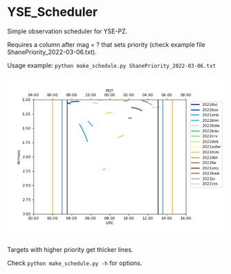 # YSE_Scheduler

Simple observation scheduler for YSE-PZ.

Requires a column after mag = ? that sets priority (check example file ShanePriority_2022-03-06.txt).

Usage example: `python make_schedule.py ShanePriority_2022-03-06.txt`

![Schedule](ShanePriorities_2022-03-06_Sched.png)

Targets with higher priority get thicker lines.

Check `python make_schedule.py -h` for options.
